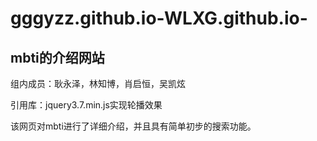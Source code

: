 # gggyzz.github.io-WLXG.github.io-
## mbti的介绍网站
  
  组内成员：耿永泽，林知博，肖启恒，吴凯炫
  
  引用库：jquery3.7.min.js实现轮播效果
  
  该网页对mbti进行了详细介绍，并且具有简单初步的搜索功能。
